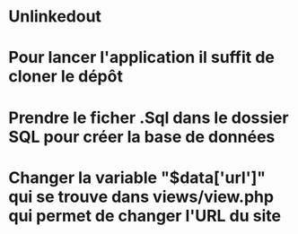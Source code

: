 # Unlinkedout
# Pour lancer l'application il suffit de cloner le dépôt
# Prendre le ficher .Sql dans le dossier SQL pour créer la base de données
# Changer la variable "$data['url']" qui se trouve dans views/view.php qui permet de changer l'URL du site
